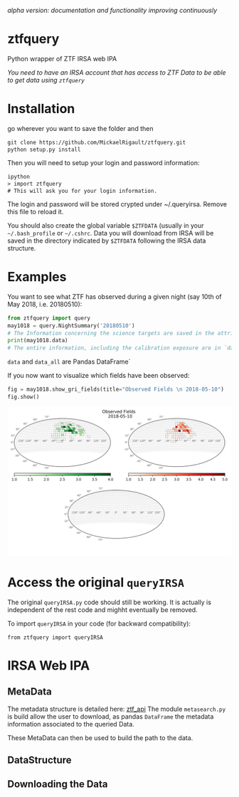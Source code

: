 _alpha version: documentation and functionality improving continuously_

# ztfquery
Python wrapper of ZTF IRSA web IPA

_You need to have an IRSA account that has access to ZTF Data to be able to get data using `ztfquery`_


# Installation

go wherever you want to save the folder and then
```
git clone https://github.com/MickaelRigault/ztfquery.git
python setup.py install
```
Then you will need to setup your login and password information:
```
ipython
> import ztfquery
# This will ask you for your login information.
```
The login and password will be stored crypted under ~/.queryirsa. Remove this file to reload it.

You should also create the global variable `$ZTFDATA` (usually in your `~/.bash_profile` or `~/.cshrc`. Data you will download from IRSA will be saved in the directory indicated by `$ZTFDATA` following the IRSA data structure.

# Examples

You want to see what ZTF has observed during a given night (say 10th of May 2018, i.e. 20180510):
```python
from ztfquery import query
may1018 = query.NightSummary('20180510')
# The Information concerning the science targets are saved in the attribute `data` 
print(may1018.data)
# The entire information, including the calibration exposure are in `data_all`
```
`data` and `data_all` are Pandas DataFrame`

If you now want to visualize which fields have been observed:
```python
fig = may1018.show_gri_fields(title="Observed Fields \n 2018-05-10")
fig.show()
```
![Number of g (upper left), r (upper right), I (lower) observations for night 20180510. For that particular night, no I band filter observation were made. The grey tile shows the primary ZTF grid for dec>-10deg.](examples/figures/gri_projection_visits_20180510.png)




# Access the original `queryIRSA`

The original `queryIRSA.py` code should still be working. It is actually is independent of the rest code and mighht eventually be removed. 

To import `queryIRSA` in your code (for backward compatibility):
```
from ztfquery import queryIRSA
```

# IRSA Web IPA

## MetaData
The metadata structure is detailed here: [ztf_api](https://irsa.ipac.caltech.edu/docs/program_interface/ztf_api.html)
The module `metasearch.py` is build allow the user to download, as pandas `DataFrame` the metadata information associated to the queried Data.

These MetaData can then be used to build the path to the data.

## DataStructure

## Downloading the Data
